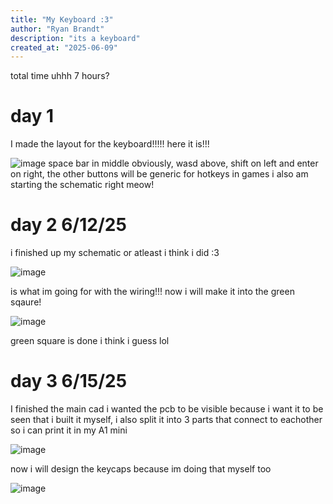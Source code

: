 ```yaml
---
title: "My Keyboard :3"
author: "Ryan Brandt"
description: "its a keyboard"
created_at: "2025-06-09"
---
```

total time uhhh 7 hours?
# day 1
  I made the layout for the keyboard!!!!!
  here it is!!!
  
  ![image](https://github.com/user-attachments/assets/785f5865-62da-4e7b-bac5-c72279ef62df)
  space bar in middle obviously, wasd above, shift on left and enter on right, the other buttons will be generic for hotkeys in games
  i also am starting the schematic right meow!


# day 2 6/12/25
  i finished up my schematic or atleast i think i did :3

  ![image](https://github.com/user-attachments/assets/7ef74958-84ad-40ac-ab7d-5113c0c16c2b)

  is what im going for with the wiring!!! now i will make it into the green sqaure!

  ![image](https://github.com/user-attachments/assets/9c326b53-b736-41ed-8128-11cd26b19ec0)

  green square is done i think i guess lol

# day 3 6/15/25
  I finished the main cad i wanted the pcb to be visible because i want it to be seen that i built it myself, i also split it into 3 parts that connect to eachother so i can print it in my A1 mini

  ![image](https://github.com/user-attachments/assets/59df379c-4cac-4acd-a266-21293beca04d)

now i will design the keycaps because im doing that myself too

![image](https://github.com/user-attachments/assets/e8eae85d-4b34-4b58-848e-83881f200130)
